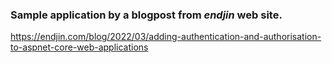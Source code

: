 ### Sample application by a blogpost from *endjin* web site.
https://endjin.com/blog/2022/03/adding-authentication-and-authorisation-to-aspnet-core-web-applications
